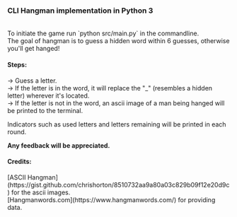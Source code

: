 <h3>CLI Hangman implementation in Python 3</h3><br>
To initiate the game run `python src/main.py` in the commandline.<br>
The goal of hangman is to guess a hidden word within 6 guesses, otherwise you'll get hanged!<br>

<h4>Steps:</h4>
-> Guess a letter.<br>
-> If the letter is in the word, it will replace the "_" (resembles a hidden letter) wherever it's located.<br>
-> If the letter is not in the word, an ascii image of a man being hanged will be printed to the terminal.<br>

Indicators such as used letters and letters remaining will be printed in each round.<br>

<b>Any feedback will be appreciated.</b><br>

<h4>Credits:</h4>
[ASCII Hangman](https://gist.github.com/chrishorton/8510732aa9a80a03c829b09f12e20d9c) for the ascii images.<br>
[Hangmanwords.com](https://www.hangmanwords.com/) for providing data.

